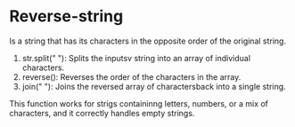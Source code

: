 # Reverse-string
Is a string that has its characters in the opposite order of the original string.

1. str.split(" "): Splits the inputsv string into an array of individual characters.
2. reverse(): Reverses the order of the characters in the array.
3. join(" "): Joins the reversed array of charactersback into a single string.

This function works for strigs containinng letters, numbers, or a mix of characters, and it correctly handles empty strings.
